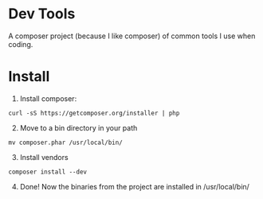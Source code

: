 Dev Tools
=========

A composer project (because I like composer) of common tools I use when coding.

Install
=======

1) Install composer:
```
curl -sS https://getcomposer.org/installer | php
```

2) Move to a bin directory in your path
```
mv composer.phar /usr/local/bin/
```

3) Install vendors
```
composer install --dev
```

4) Done! Now the binaries from the project are installed in /usr/local/bin/

